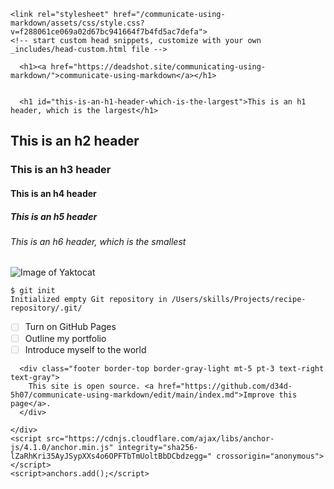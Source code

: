 <!DOCTYPE html>
<html lang="en-US">
  <head>
    <meta charset="UTF-8">
    <meta http-equiv="X-UA-Compatible" content="IE=edge">
    <meta name="viewport" content="width=device-width, initial-scale=1">

<!-- Begin Jekyll SEO tag v2.8.0 -->
<title>This is an h1 header, which is the largest | communicate-using-markdown</title>
<meta name="generator" content="Jekyll v3.9.2" />
<meta property="og:title" content="This is an h1 header, which is the largest" />
<meta property="og:locale" content="en_US" />
<link rel="canonical" href="https://deadshot.site/communicating-using-markdown/" />
<meta property="og:url" content="https://deadshot.site/communicating-using-markdown/" />
<meta property="og:site_name" content="communicate-using-markdown" />
<meta property="og:type" content="website" />
<meta name="twitter:card" content="summary" />
<meta property="twitter:title" content="This is an h1 header, which is the largest" />
<script type="application/ld+json">
{"@context":"https://schema.org","@type":"WebSite","headline":"This is an h1 header, which is the largest","name":"communicate-using-markdown","url":"https://deadshot.site/communicating-using-markdown/"}</script>
<!-- End Jekyll SEO tag -->

    <link rel="stylesheet" href="/communicate-using-markdown/assets/css/style.css?v=f288061ce069a02d67bc941664f7b4fd5ac7defa">
    <!-- start custom head snippets, customize with your own _includes/head-custom.html file -->

<!-- Setup Google Analytics -->



<!-- You can set your favicon here -->
<!-- link rel="shortcut icon" type="image/x-icon" href="/communicate-using-markdown/favicon.ico" -->

<!-- end custom head snippets -->

  </head>
  <body>
    <div class="container-lg px-3 my-5 markdown-body">
      
      <h1><a href="https://deadshot.site/communicating-using-markdown/">communicate-using-markdown</a></h1>
      

      <h1 id="this-is-an-h1-header-which-is-the-largest">This is an h1 header, which is the largest</h1>
<h2 id="this-is-an-h2-header">This is an h2 header</h2>
<h3 id="this-is-an-h3-header">This is an h3 header</h3>
<h4 id="this-is-an-h4-header">This is an h4 header</h4>
<h5 id="this-is-an-h5-header">This is an h5 header</h5>
<h6 id="this-is-an-h6-header-which-is-the-smallest">This is an h6 header, which is the smallest</h6>

<p><img src="https://octodex.github.com/images/yaktocat.png" alt="Image of Yaktocat" /></p>

<div class="language-plaintext highlighter-rouge"><div class="highlight"><pre class="highlight"><code>$ git init
Initialized empty Git repository in /Users/skills/Projects/recipe-repository/.git/
</code></pre></div></div>

<ul class="task-list">
  <li class="task-list-item"><input type="checkbox" class="task-list-item-checkbox" disabled="disabled" />Turn on GitHub Pages</li>
  <li class="task-list-item"><input type="checkbox" class="task-list-item-checkbox" disabled="disabled" />Outline my portfolio</li>
  <li class="task-list-item"><input type="checkbox" class="task-list-item-checkbox" disabled="disabled" />Introduce myself to the world</li>
</ul>


      
      <div class="footer border-top border-gray-light mt-5 pt-3 text-right text-gray">
        This site is open source. <a href="https://github.com/d34d-5h07/communicate-using-markdown/edit/main/index.md">Improve this page</a>.
      </div>
      
    </div>
    <script src="https://cdnjs.cloudflare.com/ajax/libs/anchor-js/4.1.0/anchor.min.js" integrity="sha256-lZaRhKri35AyJSypXXs4o6OPFTbTmUoltBbDCbdzegg=" crossorigin="anonymous"></script>
    <script>anchors.add();</script>
  </body>
</html>
